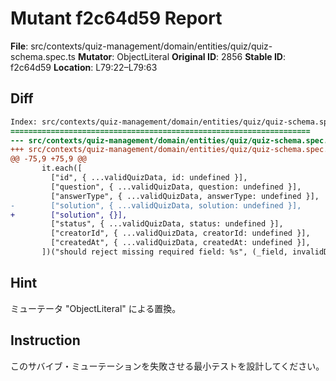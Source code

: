 # Mutant f2c64d59 Report

**File**: src/contexts/quiz-management/domain/entities/quiz/quiz-schema.spec.ts
**Mutator**: ObjectLiteral
**Original ID**: 2856
**Stable ID**: f2c64d59
**Location**: L79:22–L79:63

## Diff

```diff
Index: src/contexts/quiz-management/domain/entities/quiz/quiz-schema.spec.ts
===================================================================
--- src/contexts/quiz-management/domain/entities/quiz/quiz-schema.spec.ts	original
+++ src/contexts/quiz-management/domain/entities/quiz/quiz-schema.spec.ts	mutated #2856
@@ -75,9 +75,9 @@
       it.each([
         ["id", { ...validQuizData, id: undefined }],
         ["question", { ...validQuizData, question: undefined }],
         ["answerType", { ...validQuizData, answerType: undefined }],
-        ["solution", { ...validQuizData, solution: undefined }],
+        ["solution", {}],
         ["status", { ...validQuizData, status: undefined }],
         ["creatorId", { ...validQuizData, creatorId: undefined }],
         ["createdAt", { ...validQuizData, createdAt: undefined }],
       ])("should reject missing required field: %s", (_field, invalidData) => {
```

## Hint

ミューテータ "ObjectLiteral" による置換。

## Instruction

このサバイブ・ミューテーションを失敗させる最小テストを設計してください。
